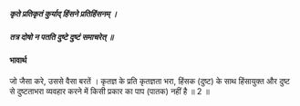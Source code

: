 ##### कृते प्रतिकृतं कुर्याद् हिंसने प्रतिहिंसनम् ।
##### तत्र दोषो न पतति दुष्टे दुष्टं समाचरेत् ॥

#### भावार्थ

जो जैसा करे, उससे वैसा बरतें । कृतज्ञ के प्रति कृतज्ञता भरा, हिंसक (दुष्ट) के साथ हिंसायुक्त और दुष्ट से दुष्टताभरा व्यवहार करने में किसी प्रकार का पाप (पातक) नहीं है ॥ 2 ॥